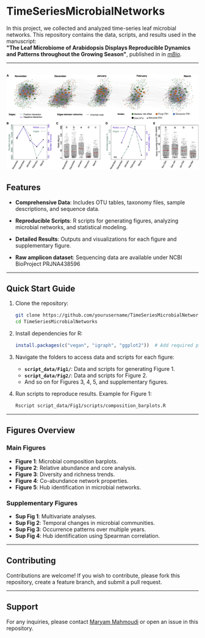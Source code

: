 
# TimeSeriesMicrobialNetworks

In this project, we collected and analyzed time-series leaf microbial networks. This repository contains the data, scripts, and results used in the manuscript:  
**"The Leaf Microbiome of Arabidopsis Displays Reproducible Dynamics and Patterns throughout the Growing Season"**, published in in [*mBio*](https://journals.asm.org/doi/10.1128/mbio.02825-21).

---
![My Figure](script_data/Fig4/Fig4.gif)
---


## Features
- **Comprehensive Data**: Includes OTU tables, taxonomy files, sample descriptions, and sequence data.  
- **Reproducible Scripts**: R scripts for generating figures, analyzing microbial networks, and statistical modeling.  
- **Detailed Results**: Outputs and visualizations for each figure and supplementary figure.  

- **Raw amplicon dataset**: Sequencing data are available under NCBI BioProject PRJNA438596

---

## Quick Start Guide

1. Clone the repository:  
   ```bash
   git clone https://github.com/yourusername/TimeSeriesMicrobialNetworks.git
   cd TimeSeriesMicrobialNetworks
   ```

2. Install dependencies for R:  
   ```r
   install.packages(c("vegan", "igraph", "ggplot2"))  # Add required packages as needed
   ```

3. Navigate the folders to access data and scripts for each figure:
   - **`script_data/Fig1/`**: Data and scripts for generating Figure 1.  
   - **`script_data/Fig2/`**: Data and scripts for Figure 2.  
   - And so on for Figures 3, 4, 5, and supplementary figures.

4. Run scripts to reproduce results. Example for Figure 1:  
   ```bash
   Rscript script_data/Fig1/scripts/composition_barplots.R
   ```

---


## Figures Overview

### Main Figures
- **Figure 1**: Microbial composition barplots.  
- **Figure 2**: Relative abundance and core analysis.  
- **Figure 3**: Diversity and richness trends.  
- **Figure 4**: Co-abundance network properties.  
- **Figure 5**: Hub identification in microbial networks.  

### Supplementary Figures
- **Sup Fig 1**: Multivariate analyses.  
- **Sup Fig 2**: Temporal changes in microbial communities.  
- **Sup Fig 3**: Occurrence patterns over multiple years.  
- **Sup Fig 4**: Hub identification using Spearman correlation.  

---

## Contributing
Contributions are welcome! If you wish to contribute, please fork this repository, create a feature branch, and submit a pull request.

---

## Support
For any inquiries, please contact [Maryam Mahmoudi](mailto:mahmoudimaryam70@gmail.com) or open an issue in this repository.
